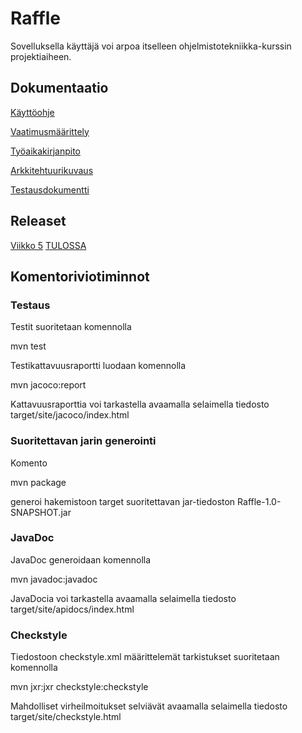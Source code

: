 # Raffle

Sovelluksella käyttäjä voi arpoa itselleen ohjelmistotekniikka-kurssin projektiaiheen.

## Dokumentaatio
[Käyttöohje](https://github.com/millakortelainen/ot-harjoitustyo/blob/master/harjoitustyo/dokumentaatio/kayttoohje.md)

[Vaatimusmäärittely](https://github.com/millakortelainen/ot-harjoitustyo/blob/master/harjoitustyo/maarittelydokumentti.md)

[Työaikakirjanpito](https://github.com/millakortelainen/ot-harjoitustyo/blob/master/harjoitustyo/ty%C3%B6aikakirjanpito.md)

[Arkkitehtuurikuvaus](https://github.com/millakortelainen/ot-harjoitustyo/blob/master/harjoitustyo/dokumentaatio/arkkitehtuuri.md)

[Testausdokumentti](https://github.com/millakortelainen/ot-harjoitustyo/blob/master/harjoitustyo/dokumentaatio/Testausdokumentti.md)

## Releaset
[Viikko 5](https://github.com/millakortelainen/ot-harjoitustyo/releases/tag/viikko5)
[TULOSSA]()

## Komentoriviotiminnot

### Testaus
Testit suoritetaan komennolla

mvn test

Testikattavuusraportti luodaan komennolla

mvn jacoco:report

Kattavuusraporttia voi tarkastella avaamalla selaimella tiedosto target/site/jacoco/index.html

### Suoritettavan jarin generointi
Komento

mvn package

generoi hakemistoon target suoritettavan jar-tiedoston Raffle-1.0-SNAPSHOT.jar

### JavaDoc
JavaDoc generoidaan komennolla

mvn javadoc:javadoc

JavaDocia voi tarkastella avaamalla selaimella tiedosto target/site/apidocs/index.html

### Checkstyle
Tiedostoon checkstyle.xml määrittelemät tarkistukset suoritetaan komennolla

 mvn jxr:jxr checkstyle:checkstyle

Mahdolliset virheilmoitukset selviävät avaamalla selaimella tiedosto target/site/checkstyle.html
